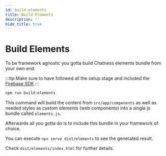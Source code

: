 ```yaml
---
id: build-elements
title: Build Elements
description: ''
hide_title: true
---
```


# Build Elements

To be framework agnostic you gotta build Chatness elements bundle from your own end.

:::tip
Make sure to have followed all the setup stage and included the [Firebase SDK](/setup/firebase-add-sdk)
:::

```sh
npm run build:elements
```

This command will build the content from `src/app/components` as well as needed styles as custom elements (web components) into a single js bundle called `elements.js`.

Afterwards all you gotta do is to include this bundle in your framework of choice.

You can execute `npx serve dist/elements` to see the generated result.

Check `dist/elements/index.html` for further details.
